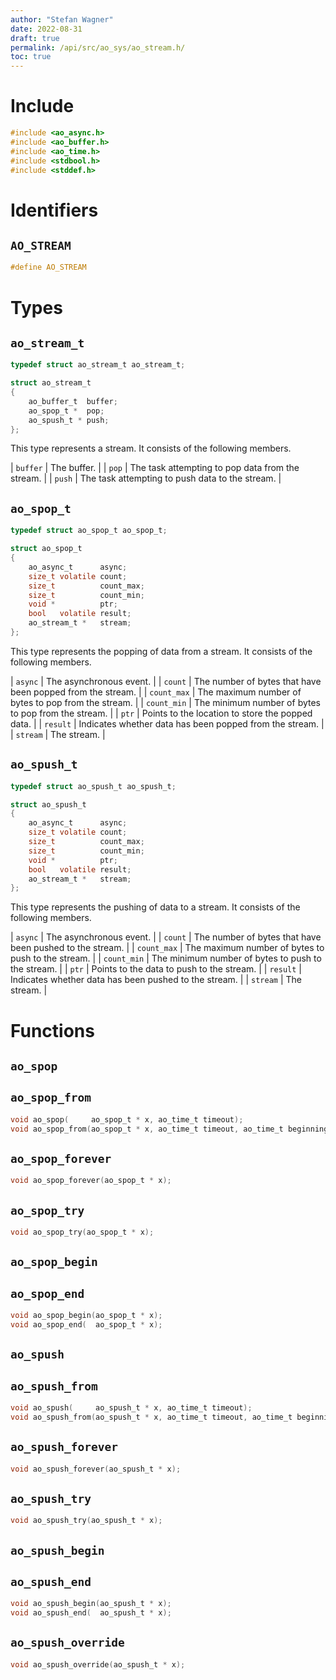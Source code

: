 ```yaml
---
author: "Stefan Wagner"
date: 2022-08-31
draft: true
permalink: /api/src/ao_sys/ao_stream.h/
toc: true
---
```


# Include

```c
#include <ao_async.h>
#include <ao_buffer.h>
#include <ao_time.h>
#include <stdbool.h>
#include <stddef.h>
```

# Identifiers

## `AO_STREAM`

```c
#define AO_STREAM
```

# Types

## `ao_stream_t`

```c
typedef struct ao_stream_t ao_stream_t;
```

```c
struct ao_stream_t
{
    ao_buffer_t  buffer;
    ao_spop_t *  pop;
    ao_spush_t * push;
};
```

This type represents a stream. It consists of the following members.

| `buffer` | The buffer. |
| `pop` | The task attempting to pop data from the stream. |
| `push` | The task attempting to push data to the stream. |

## `ao_spop_t`

```c
typedef struct ao_spop_t ao_spop_t;
```

```c
struct ao_spop_t
{
    ao_async_t      async;
    size_t volatile count;
    size_t          count_max;
    size_t          count_min;
    void *          ptr;
    bool   volatile result;
    ao_stream_t *   stream;
};
```

This type represents the popping of data from a stream. It consists of the following members.

| `async` | The asynchronous event. |
| `count` | The number of bytes that have been popped from the stream. |
| `count_max` | The maximum number of bytes to pop from the stream. |
| `count_min` | The minimum number of bytes to pop from the stream. |
| `ptr` | Points to the location to store the popped data.  |
| `result` | Indicates whether data has been popped from the stream. |
| `stream` | The stream. |

## `ao_spush_t`

```c
typedef struct ao_spush_t ao_spush_t;
```

```c
struct ao_spush_t
{
    ao_async_t      async;
    size_t volatile count;
    size_t          count_max;
    size_t          count_min;
    void *          ptr;
    bool   volatile result;
    ao_stream_t *   stream;
};
```

This type represents the pushing of data to a stream. It consists of the following members.

| `async` | The asynchronous event. |
| `count` | The number of bytes that have been pushed to the stream. |
| `count_max` | The maximum number of bytes to push to the stream. |
| `count_min` | The minimum number of bytes to push to the stream. |
| `ptr` | Points to the data to push to the stream. |
| `result` | Indicates whether data has been pushed to the stream. |
| `stream` | The stream. |

# Functions

## `ao_spop`
## `ao_spop_from`

```c
void ao_spop(     ao_spop_t * x, ao_time_t timeout);
void ao_spop_from(ao_spop_t * x, ao_time_t timeout, ao_time_t beginning);
```

## `ao_spop_forever`

```c
void ao_spop_forever(ao_spop_t * x);
```

## `ao_spop_try`

```c
void ao_spop_try(ao_spop_t * x);
```

## `ao_spop_begin`
## `ao_spop_end`

```c
void ao_spop_begin(ao_spop_t * x);
void ao_spop_end(  ao_spop_t * x);
```

## `ao_spush`
## `ao_spush_from`

```c
void ao_spush(     ao_spush_t * x, ao_time_t timeout);
void ao_spush_from(ao_spush_t * x, ao_time_t timeout, ao_time_t beginning);
```

## `ao_spush_forever`

```c
void ao_spush_forever(ao_spush_t * x);
```

## `ao_spush_try`

```c
void ao_spush_try(ao_spush_t * x);
```

## `ao_spush_begin`
## `ao_spush_end`

```c
void ao_spush_begin(ao_spush_t * x);
void ao_spush_end(  ao_spush_t * x);
```

## `ao_spush_override`

```c
void ao_spush_override(ao_spush_t * x);
```
